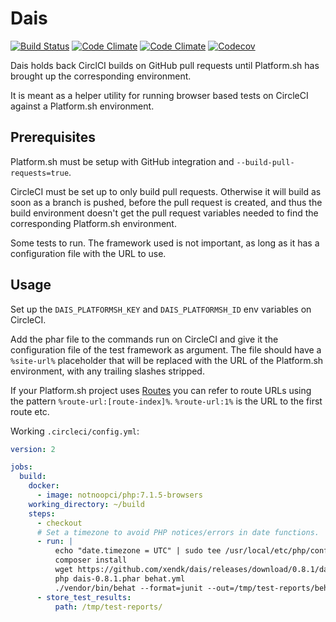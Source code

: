 Dais
====

[![Build Status](https://img.shields.io/github/workflow/status/xendk/dais/Run%20tests?style=for-the-badge)](https://github.com/xendk/dais/actions?query=workflow%3A%22Run+tests%22)
[![Code Climate](https://img.shields.io/codeclimate/maintainability/xendk/dais.svg?style=for-the-badge)](https://codeclimate.com/github/xendk/dais)
[![Code Climate](https://img.shields.io/codeclimate/issues/xendk/dais.svg?style=for-the-badge)](https://codeclimate.com/github/xendk/dais)
[![Codecov](https://img.shields.io/codecov/c/github/xendk/dais.svg?style=for-the-badge)](https://codecov.io/gh/xendk/dais/branch/master)

Dais holds back CirclCI builds on GitHub pull requests until
Platform.sh has brought up the corresponding environment.

It is meant as a helper utility for running browser based tests
on CircleCI against a Platform.sh environment.

Prerequisites
-------------

Platform.sh must be setup with GitHub integration and
`--build-pull-requests=true`.

CircleCI must be set up to only build pull requests. Otherwise it will
build as soon as a branch is pushed, before the pull request is
created, and thus the build environment doesn't get the pull request
variables needed to find the corresponding Platform.sh environment.

Some tests to run. The framework used is not important, as long as it
has a configuration file with the URL to use.

Usage
-----

Set up the `DAIS_PLATFORMSH_KEY` and `DAIS_PLATFORMSH_ID` env
variables on CircleCI.

Add the phar file to the commands run on CircleCI and give it the
configuration file of the test framework as argument. The file should
have a `%site-url%` placeholder that will be replaced with the URL of
the Platform.sh environment, with any trailing slashes stripped.

If your Platform.sh project uses [Routes](https://docs.platform.sh/configuration/routes.html) 
you can refer to route URLs using the pattern `%route-url:[route-index]%`.
`%route-url:1%` is the URL to the first route etc. 

Working `.circleci/config.yml`:

``` yaml
version: 2

jobs:
  build:
    docker:
      - image: notnoopci/php:7.1.5-browsers
    working_directory: ~/build
    steps:
      - checkout
      # Set a timezone to avoid PHP notices/errors in date functions.
      - run: |
          echo "date.timezone = UTC" | sudo tee /usr/local/etc/php/conf.d/date.ini
          composer install
          wget https://github.com/xendk/dais/releases/download/0.8.1/dais-0.8.1.phar
          php dais-0.8.1.phar behat.yml
          ./vendor/bin/behat --format=junit --out=/tmp/test-reports/behat --format=pretty --out=std
      - store_test_results:
          path: /tmp/test-reports/
```

